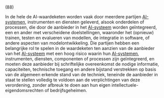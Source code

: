 (88)

In de hele de AI-waardeketen worden vaak door meerdere partijen [AI-systemen](a3.md#^ai-systeem), instrumenten en diensten geleverd, alsook onderdelen of processen, die door de aanbieder in het [AI-systeem](a3.md#^ai-systeem) worden geïntegreerd, een en ander met verscheidene doelstellingen, waaronder het (opnieuw) trainen, testen en evalueren van modellen, de integratie in software, of andere aspecten van modelontwikkeling. Die partijen hebben een belangrijke rol te spelen in de waardeketen ten aanzien van de aanbieder van het [AI-systeem](a3.md#^ai-systeem) met een hoog risico waarin hun [AI-systemen](a3.md#^ai-systeem), instrumenten, diensten, componenten of processen zijn geïntegreerd, en moeten deze aanbieder bij schriftelijke overeenkomst de nodige informatie, capaciteiten, technische toegang en andere bijstand verstrekken op basis van de algemeen erkende stand van de techniek, teneinde de aanbieder in staat te stellen volledig te voldoen aan de verplichtingen van deze verordening, zonder afbreuk te doen aan hun eigen intellectuele-eigendomsrechten of bedrijfsgeheimen.